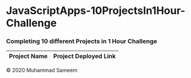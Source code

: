 # JavaScriptApps-10ProjectsIn1Hour-Challenge

### Completing 10 different Projects in 1 Hour Challenge


| Project Name | Project Deployed Link |
| ---- | ---- |

&copy; 2020 Muhammad Sameem
